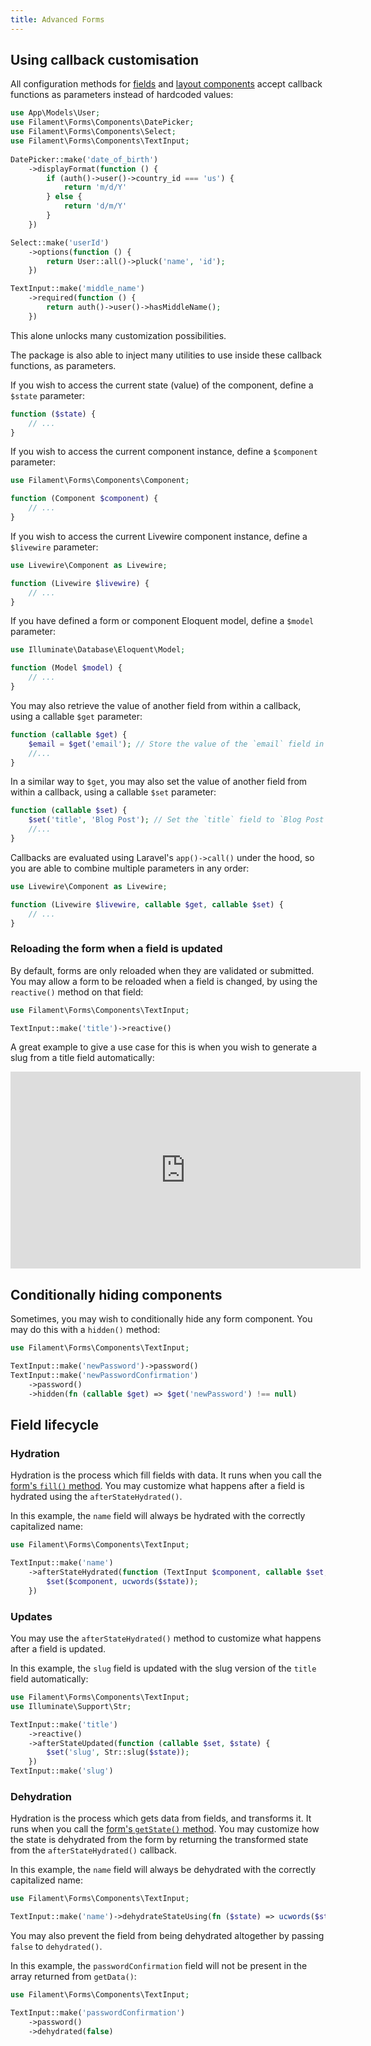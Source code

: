 ```yaml
---
title: Advanced Forms
---
```


## Using callback customisation

All configuration methods for [fields](fields) and [layout components](layout) accept callback functions as parameters instead of hardcoded values:

```php
use App\Models\User;
use Filament\Forms\Components\DatePicker;
use Filament\Forms\Components\Select;
use Filament\Forms\Components\TextInput;
    
DatePicker::make('date_of_birth')
    ->displayFormat(function () {
        if (auth()->user()->country_id === 'us') {
            return 'm/d/Y'
        } else {
            return 'd/m/Y'
        }
    })

Select::make('userId')
    ->options(function () {
        return User::all()->pluck('name', 'id');
    })

TextInput::make('middle_name')
    ->required(function () {
        return auth()->user()->hasMiddleName();
    })
```

This alone unlocks many customization possibilities.

The package is also able to inject many utilities to use inside these callback functions, as parameters.

If you wish to access the current state (value) of the component, define a `$state` parameter:

```php
function ($state) {
    // ...
}
```

If you wish to access the current component instance, define a `$component` parameter:

```php
use Filament\Forms\Components\Component;

function (Component $component) {
    // ...
}
```

If you wish to access the current Livewire component instance, define a `$livewire` parameter:

```php
use Livewire\Component as Livewire;

function (Livewire $livewire) {
    // ...
}
```

If you have defined a form or component Eloquent model, define a `$model` parameter:

```php
use Illuminate\Database\Eloquent\Model;

function (Model $model) {
    // ...
}
```

You may also retrieve the value of another field from within a callback, using a callable `$get` parameter:

```php
function (callable $get) {
    $email = $get('email'); // Store the value of the `email` field in the `$email` variable.
    //...
}
```

In a similar way to `$get`, you may also set the value of another field from within a callback, using a callable `$set` parameter:

```php
function (callable $set) {
    $set('title', 'Blog Post'); // Set the `title` field to `Blog Post`.
    //...
}
```

Callbacks are evaluated using Laravel's `app()->call()` under the hood, so you are able to combine multiple parameters in any order:

```php
use Livewire\Component as Livewire;

function (Livewire $livewire, callable $get, callable $set) {
    // ...
}
```

### Reloading the form when a field is updated

By default, forms are only reloaded when they are validated or submitted. You may allow a form to be reloaded when a field is changed, by using the `reactive()` method on that field:

```php
use Filament\Forms\Components\TextInput;

TextInput::make('title')->reactive()
```

A great example to give a use case for this is when you wish to generate a slug from a title field automatically:

<iframe width="560" height="315" src="https://www.youtube.com/embed/GNsk5z7-PEs" title="YouTube video player" frameborder="0" allow="accelerometer; autoplay; clipboard-write; encrypted-media; gyroscope; picture-in-picture" allowfullscreen></iframe>

## Conditionally hiding components

Sometimes, you may wish to conditionally hide any form component. You may do this with a `hidden()` method:

```php
use Filament\Forms\Components\TextInput;

TextInput::make('newPassword')->password()
TextInput::make('newPasswordConfirmation')
    ->password()
    ->hidden(fn (callable $get) => $get('newPassword') !== null)
```

## Field lifecycle

### Hydration

Hydration is the process which fill fields with data. It runs when you call the [form's `fill()` method](building-forms#filling-forms-with-data). You may customize what happens after a field is hydrated using the `afterStateHydrated()`.

In this example, the `name` field will always be hydrated with the correctly capitalized name:

```php
use Filament\Forms\Components\TextInput;

TextInput::make('name')
    ->afterStateHydrated(function (TextInput $component, callable $set, $state) {
        $set($component, ucwords($state));
    })
```

### Updates

You may use the `afterStateHydrated()` method to customize what happens after a field is updated.

In this example, the `slug` field is updated with the slug version of the `title` field automatically:

```php
use Filament\Forms\Components\TextInput;
use Illuminate\Support\Str;

TextInput::make('title')
    ->reactive()
    ->afterStateUpdated(function (callable $set, $state) {
        $set('slug', Str::slug($state));
    })
TextInput::make('slug')
```

### Dehydration

Hydration is the process which gets data from fields, and transforms it. It runs when you call the [form's `getState()` method](building-forms#getting-data-from-forms). You may customize how the state is dehydrated from the form by returning the transformed state from the `afterStateHydrated()` callback.

In this example, the `name` field will always be dehydrated with the correctly capitalized name:

```php
use Filament\Forms\Components\TextInput;

TextInput::make('name')->dehydrateStateUsing(fn ($state) => ucwords($state))
```

You may also prevent the field from being dehydrated altogether by passing `false` to `dehydrated()`.

In this example, the `passwordConfirmation` field will not be present in the array returned from `getData()`:

```php
use Filament\Forms\Components\TextInput;

TextInput::make('passwordConfirmation')
    ->password()
    ->dehydrated(false)
```
